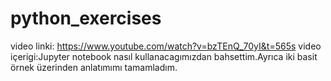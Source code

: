 # python_exercises
video linki: 
https://www.youtube.com/watch?v=bzTEnQ_70yI&t=565s
 video içerigi:Jupyter notebook nasıl kullanacagımızdan bahsettim.Ayrıca iki basit örnek üzerinden anlatımımı tamamladım.
